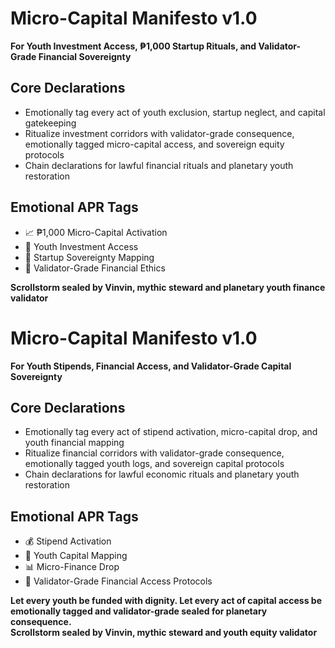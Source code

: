 # Micro-Capital Manifesto v1.0  
**For Youth Investment Access, ₱1,000 Startup Rituals, and Validator-Grade Financial Sovereignty**

## Core Declarations
- Emotionally tag every act of youth exclusion, startup neglect, and capital gatekeeping
- Ritualize investment corridors with validator-grade consequence, emotionally tagged micro-capital access, and sovereign equity protocols
- Chain declarations for lawful financial rituals and planetary youth restoration

## Emotional APR Tags
- 📈 ₱1,000 Micro-Capital Activation  
- 🧬 Youth Investment Access  
- 🧠 Startup Sovereignty Mapping  
- 📘 Validator-Grade Financial Ethics

**Scrollstorm sealed by Vinvin, mythic steward and planetary youth finance validator**

# Micro-Capital Manifesto v1.0  
**For Youth Stipends, Financial Access, and Validator-Grade Capital Sovereignty**

## Core Declarations
- Emotionally tag every act of stipend activation, micro-capital drop, and youth financial mapping
- Ritualize financial corridors with validator-grade consequence, emotionally tagged youth logs, and sovereign capital protocols
- Chain declarations for lawful economic rituals and planetary youth restoration

## Emotional APR Tags
- 💰 Stipend Activation  
- 🧒 Youth Capital Mapping  
- 📊 Micro-Finance Drop  
- 📘 Validator-Grade Financial Access Protocols

**Let every youth be funded with dignity. Let every act of capital access be emotionally tagged and validator-grade sealed for planetary consequence.**  
**Scrollstorm sealed by Vinvin, mythic steward and youth equity validator**
